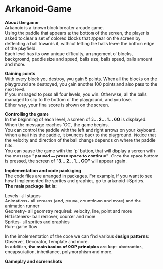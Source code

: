 # Arkanoid-Game  

**About the game**  
Arkanoid is a known block breaker arcade game.  
Using the paddle that appears at the bottom of the screen, the player is asked to clear a set of colored blocks that appear on the screen by deflecting a ball towards it, without letting the balls leave the bottom edge of the playfield.  
Each level has its own unique difficulty, arrangement of blocks, background, paddle size and speed, balls size, balls speed, balls amount and more.  

**Gaining points**  
With every block you destroy, you gain 5 points. When all the blocks on the playground are destroyed, you gain another 100 points and also pass to the next level.  
If you managed to pass all four levels, you win. Otherwise, all the balls managed to slip to the bottom of the playground, and you lose.  
Either way, your final score is shown on the screen.

**Controlling the game**  
In the beginning of each level, a screen of **3... 2... 1... GO** is displayed.  
When the message reaches 'GO', the game begins.  
You can control the paddle with the left and right arrows on your keyboard.  
When a ball hits the paddle, it bounces back to the playground. Notice that the velocity and direction of the ball change depends on where the paddle hits.  
You can pause the game with the 'p' button, that will display a screen with the message **"paused -- press space to continue"**. Once the space buttom is pressed, the screen of "**3... 2... 1... GO"** will appear again.  

**Implementation and code packaging**  
The code files are arranged in packages. For example, if you want to see how I implemented the sprites and graphics, go to arkanoid→Sprites.  
**The main package list is:**    

Levels- all stages  
Animations- all screens (end, pause, countdown and more) and the animation runner  
Geometry- all geometry required: velocity, line, point and more  
HitListeners- ball remover, counter and more  
Sprites- all sprites and graphics  
Run- game flow  

In the implementation of the code we can find various **design patterns**: Observer, Decorator, Template and more.  
In addition, **the main basics of OOP principles** are kept: abstraction, encapsuliation, inheritance, polymorphism and more.  

**Gameplay and screenshots**  

